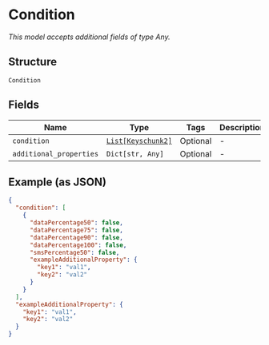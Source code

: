 
# Condition

*This model accepts additional fields of type Any.*

## Structure

`Condition`

## Fields

| Name | Type | Tags | Description |
|  --- | --- | --- | --- |
| `condition` | [`List[Keyschunk2]`](../../doc/models/keyschunk-2.md) | Optional | - |
| `additional_properties` | `Dict[str, Any]` | Optional | - |

## Example (as JSON)

```json
{
  "condition": [
    {
      "dataPercentage50": false,
      "dataPercentage75": false,
      "dataPercentage90": false,
      "dataPercentage100": false,
      "smsPercentage50": false,
      "exampleAdditionalProperty": {
        "key1": "val1",
        "key2": "val2"
      }
    }
  ],
  "exampleAdditionalProperty": {
    "key1": "val1",
    "key2": "val2"
  }
}
```

